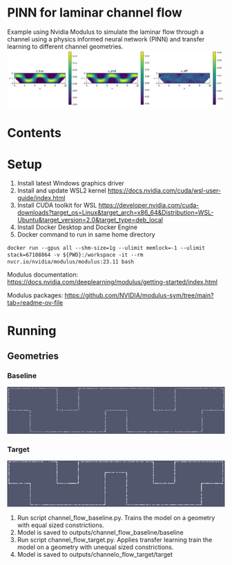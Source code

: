 # PINN for laminar channel flow
Example using Nvidia Modulus to simulate the laminar flow through a channel using a physics informed neural network (PINN) and transfer learning to different channel geometries.
![Validation of u velocity](https://github.com/cameronbrown100/channel-flow-pinn/blob/main/example_validator_u.png)

# Contents

# Setup
1. Install latest Windows graphics driver
2. Install and update WSL2 kernel https://docs.nvidia.com/cuda/wsl-user-guide/index.html
3. Install CUDA toolkit for WSL https://developer.nvidia.com/cuda-downloads?target_os=Linux&target_arch=x86_64&Distribution=WSL-Ubuntu&target_version=2.0&target_type=deb_local
4. Install Docker Desktop and Docker Engine
5. Docker command to run in same home directory
```
docker run --gpus all --shm-size=1g --ulimit memlock=-1 --ulimit stack=67108864 -v ${PWD}:/workspace -it --rm nvcr.io/nvidia/modulus/modulus:23.11 bash
```
Modulus documentation:
https://docs.nvidia.com/deeplearning/modulus/getting-started/index.html

Modulus packages:
https://github.com/NVIDIA/modulus-sym/tree/main?tab=readme-ov-file

# Running
## Geometries
### Baseline
![Baseline geometry used to train initial model](https://github.com/cameronbrown100/channel-flow-pinn/blob/main/baseline_geometry.png)

### Target
![Geometry target of transfer learning](https://github.com/cameronbrown100/channel-flow-pinn/blob/main/target_geometry.png)

1. Run script channel_flow_baseline.py. Trains the model on a geometry with equal sized constrictions.
3. Model is saved to outputs/channel_flow_baseline/baseline
4. Run script channel_flow_target.py. Applies transfer learning train the model on a geometry with unequal sized constrictions.
5. Model is saved to outputs/channelo_flow_target/target
